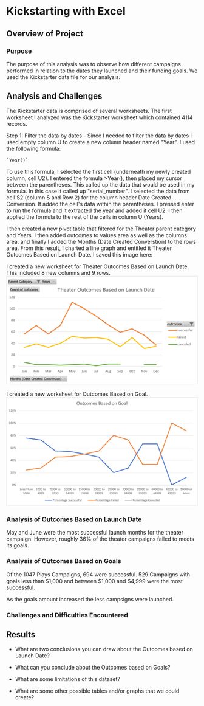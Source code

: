 # Kickstarting with Excel

## Overview of Project

### Purpose

The purpose of this analysis was to observe how different campaigns performed in relation to the dates they launched and their funding goals. We used the Kickstarter data file for our analysis.


## Analysis and Challenges

The Kickstarter data is comprised of several worksheets. The first worksheet I analyzed was the Kickstarter worksheet which contained 4114 records. 

Step 1: Filter the data by dates
    -   Since I needed to filter the data by dates I used empty column U to create a new column header named "Year".  I used the following formula:

    `Year()`

To use this formula, I selected the first cell (underneath my newly created column, cell U2). I entered the formula >Year(), then placed my cursor between the parentheses. This called up the data that would be used in my formula. In this case it called up "serial_number". I selected the data from cell S2 (column S and Row 2) for the column header Date Created Conversion. It added the cell's data within the parentheses. I pressed enter to run the formula and it extracted the year and added it cell U2. I then applied the formula to the rest of the cells in column U (Years). 

I then created a new pivot table that filtered for the Theater parent category and Years. I then added outcomes to values area as well as the columns area, and finally I added the Months (Date Created Converstion) to the rows area. From this result, I charted a line graph and entitled it Theater Outcomes Based on Launch Date. I saved this image here:

I created a new worksheet for Theater Outcomes Based on Launch Date. This included 8 new columns and 9 rows.
![This is an image](/Theater_Outcomes_vs_Launch.png)

I created a new worksheet for Outcomes Based on Goal.
![This is an image](/Outcomes_vs_Goals.png)


### Analysis of Outcomes Based on Launch Date

May and June were the most successful launch months for the theater campaign. However, roughly 36% of the theater campaigns failed to meets its goals.

### Analysis of Outcomes Based on Goals

Of the 1047 Plays Campaigns, 694 were successful. 529 Campaigns with goals less than $1,000 and between $1,000 and $4,999 were the most successful. 

As the goals amount increased the less campsigns were launched.

### Challenges and Difficulties Encountered


## Results

- What are two conclusions you can draw about the Outcomes based on Launch Date?

- What can you conclude about the Outcomes based on Goals?

- What are some limitations of this dataset?

- What are some other possible tables and/or graphs that we could create?
